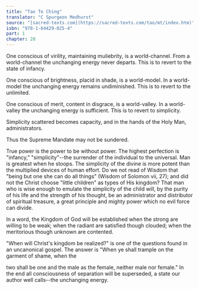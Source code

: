 ```yaml
---
title: "Tao Te Ching"
translator: "C Spurgeon Medhurst"
source: "[sacred-texts.com](https://sacred-texts.com/tao/mt/index.htm)"
isbn: "978-1-64429-025-4"
part: 1
chapter: 28
---
```

One conscious of virility, maintaining muliebrity, is a world-channel. From a world-channel the unchanging energy never departs. This is to revert to the state of infancy.

One conscious of brightness, placid in shade, is a world-model. In a world-model the unchanging energy remains undiminished. This is to revert to the unlimited.

One conscious of merit, content in disgrace, is a world-valley. In a world-valley the unchanging energy is sufficient. This is to revert to simplicity.

Simplicity scattered becomes capacity, and in the hands of the Holy Man, administrators.

Thus the Supreme Mandate may not be sundered.

True power is the power to be without power. The highest perfection is "infancy," "simplicity"--the surrender of the individual to the universal. Man is greatest when he stoops. The simplicity of the divine is more potent than the multiplied devices of human effort. Do we not read of Wisdom that "being but one she can do all things" (Wisdom of Solomon vii, 27); and did not the Christ choose "little children" as types of His kingdom? That man who is wise enough to emulate the simplicity of the child will, by the purity of his life and the strength of his thought, be an administrator and distributor of spiritual treasure, a great principle and mighty power which no evil force can divide.

In a word, the Kingdom of God will be established when the strong are willing to be weak; when the radiant are satisfied though clouded; when the meritorious though unknown are contented.

"When will Christ's kingdom be realized?" is one of the questions found in an uncanonical gospel. The answer is "When ye shall trample on the garment of shame, when the

two shall be one and the male as the female, neither male nor female." In the end all consciousness of separation will be superseded, a state our author well calls--the unchanging energy.